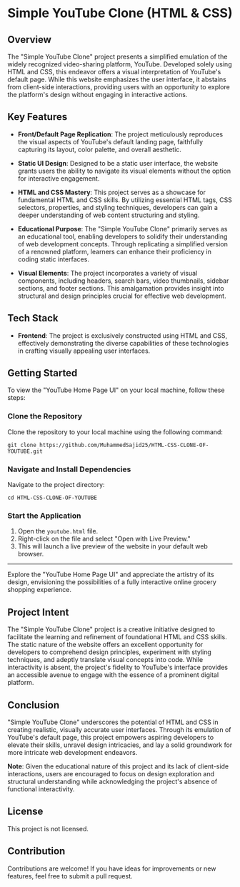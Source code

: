 # Simple YouTube Clone (HTML & CSS)

## Overview
The "Simple YouTube Clone" project presents a simplified emulation of the widely recognized video-sharing platform, YouTube. Developed solely using HTML and CSS, this endeavor offers a visual interpretation of YouTube's default page. While this website emphasizes the user interface, it abstains from client-side interactions, providing users with an opportunity to explore the platform's design without engaging in interactive actions.

## Key Features

- **Front/Default Page Replication**: The project meticulously reproduces the visual aspects of YouTube's default landing page, faithfully capturing its layout, color palette, and overall aesthetic.

- **Static UI Design**: Designed to be a static user interface, the website grants users the ability to navigate its visual elements without the option for interactive engagement.

- **HTML and CSS Mastery**: This project serves as a showcase for fundamental HTML and CSS skills. By utilizing essential HTML tags, CSS selectors, properties, and styling techniques, developers can gain a deeper understanding of web content structuring and styling.

- **Educational Purpose**: The "Simple YouTube Clone" primarily serves as an educational tool, enabling developers to solidify their understanding of web development concepts. Through replicating a simplified version of a renowned platform, learners can enhance their proficiency in coding static interfaces.

- **Visual Elements**: The project incorporates a variety of visual components, including headers, search bars, video thumbnails, sidebar sections, and footer sections. This amalgamation provides insight into structural and design principles crucial for effective web development.

## Tech Stack

- **Frontend**: The project is exclusively constructed using HTML and CSS, effectively demonstrating the diverse capabilities of these technologies in crafting visually appealing user interfaces.

## Getting Started

To view the "YouTube Home Page UI" on your local machine, follow these steps:

### Clone the Repository

Clone the repository to your local machine using the following command:

```
git clone https://github.com/MuhammedSajid25/HTML-CSS-CLONE-OF-YOUTUBE.git
```


### Navigate and Install Dependencies

Navigate to the project directory:

```
cd HTML-CSS-CLONE-OF-YOUTUBE
```

### Start the Application

1. Open the `youtube.html` file.
2. Right-click on the file and select "Open with Live Preview."
3. This will launch a live preview of the website in your default web browser.

---

Explore the "YouTube Home Page UI" and appreciate the artistry of its design, envisioning the possibilities of a fully interactive online grocery shopping experience.

## Project Intent

The "Simple YouTube Clone" project is a creative initiative designed to facilitate the learning and refinement of foundational HTML and CSS skills. The static nature of the website offers an excellent opportunity for developers to comprehend design principles, experiment with styling techniques, and adeptly translate visual concepts into code. While interactivity is absent, the project's fidelity to YouTube's interface provides an accessible avenue to engage with the essence of a prominent digital platform.

## Conclusion

"Simple YouTube Clone" underscores the potential of HTML and CSS in creating realistic, visually accurate user interfaces. Through its emulation of YouTube's default page, this project empowers aspiring developers to elevate their skills, unravel design intricacies, and lay a solid groundwork for more intricate web development endeavors.

**Note**: Given the educational nature of this project and its lack of client-side interactions, users are encouraged to focus on design exploration and structural understanding while acknowledging the project's absence of functional interactivity.

## License

This project is not licensed.

## Contribution

Contributions are welcome! If you have ideas for improvements or new features, feel free to submit a pull request.
